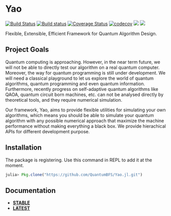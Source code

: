 # Yao

[![Build Status](https://travis-ci.org/QuantumBFS/Yao.jl.svg?branch=master)](https://travis-ci.org/QuantumBFS/Yao.jl)
[![Build status](https://ci.appveyor.com/api/projects/status/kjagpnqoetugmuxt?svg=true)](https://ci.appveyor.com/project/Roger-luo/yao-jl)
[![Coverage Status](https://coveralls.io/repos/github/QuantumBFS/Yao.jl/badge.svg?branch=master)](https://coveralls.io/github/QuantumBFS/Yao.jl?branch=master)
[![codecov](https://codecov.io/gh/QuantumBFS/Yao.jl/branch/master/graph/badge.svg)](https://codecov.io/gh/QuantumBFS/Yao.jl)
[![](https://img.shields.io/badge/docs-stable-blue.svg)](https://QuantumBFS.github.io/Yao.jl/stable)
[![](https://img.shields.io/badge/docs-latest-blue.svg)](https://QuantumBFS.github.io/Yao.jl/latest)

Flexible, Extensible, Efficient Framework for Quantum Algorithm Design.

## Project Goals

Quantum computing is approaching. However, in the near term future, we will not be able to directly test our algorithm on a real quantum computer. Moreover, the way for quantum programming is still under development. We will need a classical playground to let us explore the world of quantum algorithms, quantum programming and even quantum information. Furthermore, recently progress on self-adaptive quantum algorithms like QAOA, quantum circuit born machines, etc. can not be analysed directly by theoretical tools, and they require numerical simulation.

Our framework, Yao, aims to provide flexible utilities for simulating your own algorithms, which means you should be able to simulate your quantum algorithm with any possible numerical approach that maximize the machine performance without making everything a black box. We provide hierachical APIs for different development purpose.

## Installation

The package is registering. Use this command in REPL to add it at the moment.

```julia
julia> Pkg.clone("https://github.com/QuantumBFS/Yao.jl.git")
```

## Documentation

- [**STABLE**](https://quantumbfs.github.io/Yao.jl/stable)
- [**LATEST**](https://quantumbfs.github.io/Yao.jl/latest)
